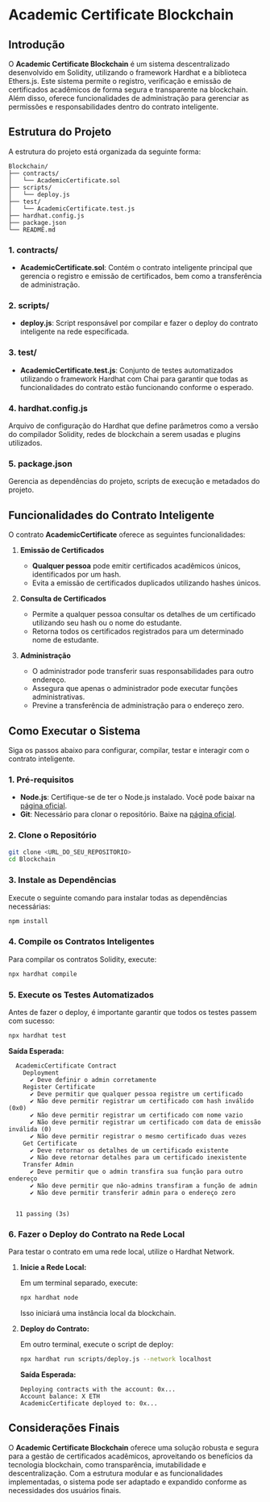 # Academic Certificate Blockchain

## **Introdução**

O **Academic Certificate Blockchain** é um sistema descentralizado desenvolvido em Solidity, utilizando o framework Hardhat e a biblioteca Ethers.js. Este sistema permite o registro, verificação e emissão de certificados acadêmicos de forma segura e transparente na blockchain. Além disso, oferece funcionalidades de administração para gerenciar as permissões e responsabilidades dentro do contrato inteligente.

## **Estrutura do Projeto**

A estrutura do projeto está organizada da seguinte forma:

```
Blockchain/
├── contracts/
│   └── AcademicCertificate.sol
├── scripts/
│   └── deploy.js
├── test/
│   └── AcademicCertificate.test.js
├── hardhat.config.js
├── package.json
└── README.md
```

### **1. contracts/**
- **AcademicCertificate.sol**: Contém o contrato inteligente principal que gerencia o registro e emissão de certificados, bem como a transferência de administração.

### **2. scripts/**
- **deploy.js**: Script responsável por compilar e fazer o deploy do contrato inteligente na rede especificada.

### **3. test/**
- **AcademicCertificate.test.js**: Conjunto de testes automatizados utilizando o framework Hardhat com Chai para garantir que todas as funcionalidades do contrato estão funcionando conforme o esperado.

### **4. hardhat.config.js**
Arquivo de configuração do Hardhat que define parâmetros como a versão do compilador Solidity, redes de blockchain a serem usadas e plugins utilizados.

### **5. package.json**
Gerencia as dependências do projeto, scripts de execução e metadados do projeto.

## **Funcionalidades do Contrato Inteligente**

O contrato **AcademicCertificate** oferece as seguintes funcionalidades:

1. **Emissão de Certificados**
   - **Qualquer pessoa** pode emitir certificados acadêmicos únicos, identificados por um hash.
   - Evita a emissão de certificados duplicados utilizando hashes únicos.

2. **Consulta de Certificados**
   - Permite a qualquer pessoa consultar os detalhes de um certificado utilizando seu hash ou o nome do estudante.
   - Retorna todos os certificados registrados para um determinado nome de estudante.

3. **Administração**
   - O administrador pode transferir suas responsabilidades para outro endereço.
   - Assegura que apenas o administrador pode executar funções administrativas.
   - Previne a transferência de administração para o endereço zero.

## **Como Executar o Sistema**

Siga os passos abaixo para configurar, compilar, testar e interagir com o contrato inteligente.

### **1. Pré-requisitos**

- **Node.js**: Certifique-se de ter o Node.js instalado. Você pode baixar na [página oficial](https://nodejs.org/).
- **Git**: Necessário para clonar o repositório. Baixe na [página oficial](https://git-scm.com/).

### **2. Clone o Repositório**

```bash
git clone <URL_DO_SEU_REPOSITORIO>
cd Blockchain
```

### **3. Instale as Dependências**

Execute o seguinte comando para instalar todas as dependências necessárias:

```bash
npm install
```

### **4. Compile os Contratos Inteligentes**

Para compilar os contratos Solidity, execute:

```bash
npx hardhat compile
```

### **5. Execute os Testes Automatizados**

Antes de fazer o deploy, é importante garantir que todos os testes passem com sucesso:

```bash
npx hardhat test
```

**Saída Esperada:**

```
  AcademicCertificate Contract
    Deployment
      ✔ Deve definir o admin corretamente
    Register Certificate
      ✔ Deve permitir que qualquer pessoa registre um certificado
      ✔ Não deve permitir registrar um certificado com hash inválido (0x0)
      ✔ Não deve permitir registrar um certificado com nome vazio
      ✔ Não deve permitir registrar um certificado com data de emissão inválida (0)
      ✔ Não deve permitir registrar o mesmo certificado duas vezes
    Get Certificate
      ✔ Deve retornar os detalhes de um certificado existente
      ✔ Não deve retornar detalhes para um certificado inexistente
    Transfer Admin
      ✔ Deve permitir que o admin transfira sua função para outro endereço
      ✔ Não deve permitir que não-admins transfiram a função de admin
      ✔ Não deve permitir transferir admin para o endereço zero


  11 passing (3s)
```

### **6. Fazer o Deploy do Contrato na Rede Local**

Para testar o contrato em uma rede local, utilize o Hardhat Network.

1. **Inicie a Rede Local:**

   Em um terminal separado, execute:

   ```bash
   npx hardhat node
   ```

   Isso iniciará uma instância local da blockchain.

2. **Deploy do Contrato:**

   Em outro terminal, execute o script de deploy:

   ```bash
   npx hardhat run scripts/deploy.js --network localhost
   ```

   **Saída Esperada:**

   ```
   Deploying contracts with the account: 0x...
   Account balance: X ETH
   AcademicCertificate deployed to: 0x...
   ```

## **Considerações Finais**

O **Academic Certificate Blockchain** oferece uma solução robusta e segura para a gestão de certificados acadêmicos, aproveitando os benefícios da tecnologia blockchain, como transparência, imutabilidade e descentralização. Com a estrutura modular e as funcionalidades implementadas, o sistema pode ser adaptado e expandido conforme as necessidades dos usuários finais.